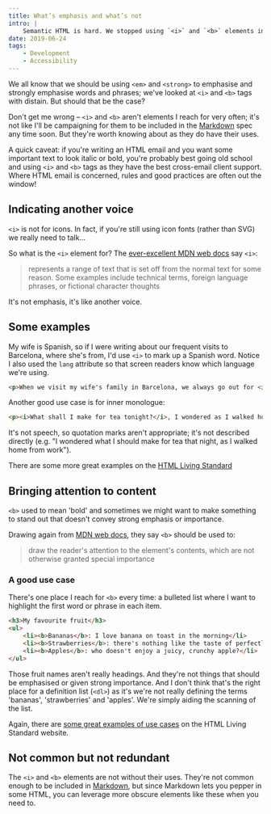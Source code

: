 ```yaml
---
title: What’s emphasis and what’s not
intro: |
    Semantic HTML is hard. We stopped using `<i>` and `<b>` elements in favour of `<em>` and `<strong>`, but are `<i>` and `<b>` still useful?
date: 2019-06-24
tags:
    - Development
    - Accessibility
---
```


We all know that we should be using `<em>` and `<strong>` to emphasise and strongly emphasise words and phrases; we've looked at `<i>` and `<b>` tags with distain. But should that be the case?

Don't get me wrong – `<i>` and `<b>` aren't elements I reach for very often; it's not like I'll be campaigning for them to be included in the [Markdown](/resources/markdown-cheatsheet)  spec any time soon. But they're worth knowing about as they do have their uses.

A quick caveat: if you're writing an HTML email and you want some important text to look italic or bold, you're probably best going old school and using `<i>` and `<b>` tags as they have the best cross-email client support. Where HTML email is concerned, rules and good practices are often out the window!


## Indicating another voice

`<i>` is not for icons. In fact, if you're still using icon fonts (rather than SVG) we really need to talk…

So what is the `<i>` element for? The [ever-excellent MDN web docs](https://developer.mozilla.org/en-US/docs/Web/HTML/Element/b) say `<i>`:

> represents a range of text that is set off from the normal text for some reason. Some examples include technical terms, foreign language phrases, or fictional character thoughts

It's not emphasis, it's like another voice.

## Some examples

My wife is Spanish, so if I were writing about our frequent visits to Barcelona, where she's from, I'd use `<i>` to mark up a Spanish word. Notice I also used the `lang` attribute so that screen readers know which language we're using.

```html
<p>When we visit my wife's family in Barcelona, we always go out for <i lang="es">tapas</i> and a few drinks.</p>
```

Another good use case is for inner monologue:

```html
<p><i>What shall I make for tea tonight?</i>, I wondered as I walked home from work.</p>
```

It's not speech, so quotation marks aren't appropriate; it's not described directly (e.g. "I wondered what I should make for tea that night, as I walked home from work").

There are some more great examples on the [HTML Living Standard](https://html.spec.whatwg.org/multipage/text-level-semantics.html#the-i-element)


## Bringing attention to content

`<b>` used to mean 'bold' and sometimes we might want to make something to stand out that doesn't convey strong emphasis or importance.

Drawing again from [MDN web docs](https://developer.mozilla.org/en-US/docs/Web/HTML/Element/b), they say `<b>` should be used to:

> draw the reader's attention to the element's contents, which are not otherwise granted special importance

### A good use case

There's one place I reach for `<b>` every time: a bulleted list where I want to highlight the first word or phrase in each item.

```html
<h3>My favourite fruit</h3>
<ul>
    <li><b>Bananas</b>: I love banana on toast in the morning</li>
    <li><b>Strawberries</b>: there's nothing like the taste of perfectly ripe strawberries</li>
    <li><b>Apples</b>: who doesn't enjoy a juicy, crunchy apple?</li>
</ul>
```

Those fruit names aren't really headings. And they're not things that should be emphasised or given strong importance. And I don't think that's the right place for a definition list (`<dl>`) as it's we're not really defining the terms 'bananas', 'strawberries' and 'apples'. We're simply aiding the scanning of the list.

Again, there are [some great examples of use cases](https://html.spec.whatwg.org/multipage/text-level-semantics.html#the-b-element) on the HTML Living Standard website.


## Not common but not redundant

The `<i>` and `<b>` elements are not without their uses. They're not common enough to be included in [Markdown](/resources/markdown-cheatsheet), but since Markdown lets you pepper in some HTML, you can leverage more obscure elements like these when you need to.
